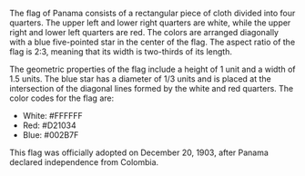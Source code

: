 The flag of Panama consists of a rectangular piece of cloth divided into four quarters. The upper left and lower right quarters are white, while the upper right and lower left quarters are red. The colors are arranged diagonally with a blue five-pointed star in the center of the flag. The aspect ratio of the flag is 2:3, meaning that its width is two-thirds of its length.

The geometric properties of the flag include a height of 1 unit and a width of 1.5 units. The blue star has a diameter of 1/3 units and is placed at the intersection of the diagonal lines formed by the white and red quarters. The color codes for the flag are:

- White: #FFFFFF
- Red: #D21034
- Blue: #002B7F

This flag was officially adopted on December 20, 1903, after Panama declared independence from Colombia.